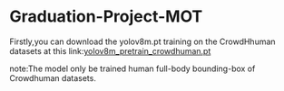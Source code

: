 # Graduation-Project-MOT
Firstly,you can download the yolov8m.pt training on the CrowdHhuman datasets at this link:[yolov8m_pretrain_crowdhuman.pt](https://drive.google.com/file/d/1-2NMcVA6KGXpZ-oLyvCq1GmLlijEKqBG/view?usp=share_link)

note:The model only be trained human full-body bounding-box of Crowdhuman datasets.
